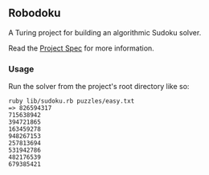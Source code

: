 ## Robodoku

A Turing project for building an algorithmic Sudoku solver.

Read the [Project Spec](https://github.com/JumpstartLab/curriculum/blob/master/source/projects/robodoku.markdown) for more information.

### Usage

Run the solver from the project's root directory like so:

```
ruby lib/sudoku.rb puzzles/easy.txt
=> 826594317
715638942
394721865
163459278
948267153
257813694
531942786
482176539
679385421
```

